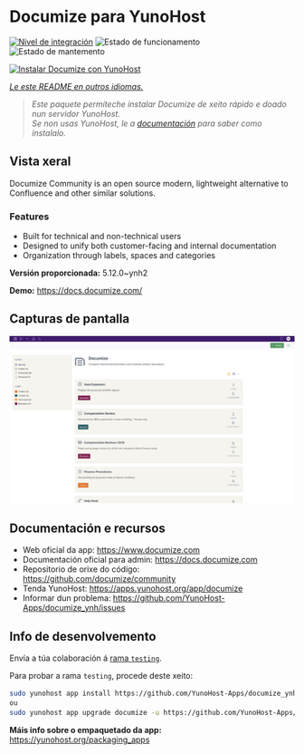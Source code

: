 <!--
NOTA: Este README foi creado automáticamente por <https://github.com/YunoHost/apps/tree/master/tools/readme_generator>
NON debe editarse manualmente.
-->

# Documize para YunoHost

[![Nivel de integración](https://apps.yunohost.org/badge/integration/documize)](https://ci-apps.yunohost.org/ci/apps/documize/)
![Estado de funcionamento](https://apps.yunohost.org/badge/state/documize)
![Estado de mantemento](https://apps.yunohost.org/badge/maintained/documize)

[![Instalar Documize con YunoHost](https://install-app.yunohost.org/install-with-yunohost.svg)](https://install-app.yunohost.org/?app=documize)

*[Le este README en outros idiomas.](./ALL_README.md)*

> *Este paquete permíteche instalar Documize de xeito rápido e doado nun servidor YunoHost.*  
> *Se non usas YunoHost, le a [documentación](https://yunohost.org/install) para saber como instalalo.*

## Vista xeral

Documize Community is an open source modern, lightweight alternative to Confluence and other similar solutions.

### Features

- Built for technical and non-technical users
- Designed to unify both customer-facing and internal documentation
- Organization through labels, spaces and categories

**Versión proporcionada:** 5.12.0~ynh2

**Demo:** <https://docs.documize.com/>

## Capturas de pantalla

![Captura de pantalla de Documize](./doc/screenshots/screenshot.png)

## Documentación e recursos

- Web oficial da app: <https://www.documize.com>
- Documentación oficial para admin: <https://docs.documize.com>
- Repositorio de orixe do código: <https://github.com/documize/community>
- Tenda YunoHost: <https://apps.yunohost.org/app/documize>
- Informar dun problema: <https://github.com/YunoHost-Apps/documize_ynh/issues>

## Info de desenvolvemento

Envía a túa colaboración á [rama `testing`](https://github.com/YunoHost-Apps/documize_ynh/tree/testing).

Para probar a rama `testing`, procede deste xeito:

```bash
sudo yunohost app install https://github.com/YunoHost-Apps/documize_ynh/tree/testing --debug
ou
sudo yunohost app upgrade documize -u https://github.com/YunoHost-Apps/documize_ynh/tree/testing --debug
```

**Máis info sobre o empaquetado da app:** <https://yunohost.org/packaging_apps>
